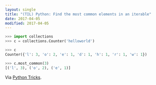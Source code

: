 ```yaml
---
layout: single
title: "(TIL) Python: Find the most common elements in an iterable"
date: 2017-04-05
modified: 2017-04-05
---
```


```python
>>> import collections
>>> c = collections.Counter('helloworld')

>>> c
Counter({'l': 3, 'o': 2, 'e': 1, 'd': 1, 'h': 1, 'r': 1, 'w': 1})

>>> c.most_common(3)
[('l', 3), ('o', 2), ('e', 1)]
```

Via [Python Tricks](https://dbader.org/python-tricks).
